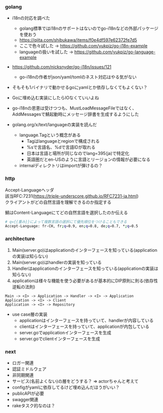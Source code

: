### golang

- i18nの対応を調べた
  - golang標準ではi18nのサポートはないのでgo-i18nなどの外部パッケージを使おう
  - https://qiita.com/shibukawa/items/f0e4df597e62372fe7d5
  - ここで色々試した -> https://github.com/yukpiz/go-i18n-example
  - languageの扱いを試した -> https://github.com/yukpiz/go-language-example

- https://github.com/nicksnyder/go-i18n/issues/121
  - go-i18nの作者がjson/yaml/tomlのネスト対応はやる気がない
- そもそも1バイナリで動かせるgoにyamlとか依存しなくてもよくない？
- Goに埋め込む実装にしたらIOなくていいよね
- go-i18nの恩恵は受けつつも、MustLoadMessageFileではなく、AddMessagesで鯖起動時にメッセージ辞書を生成するようにした

- golang.org/x/text/languageの実装を読んだ
  - language.Tagという概念がある
    - Tagはlanguageとregionで構成される
    - %sで言語名、%dで言語IDが取れる
    - 日本は言語と場所が同じなのでlang=395(ja)で特定化
    - 英語圏だとen-USのように言語とリージョンの情報が必要になる
  - internalディレクトリはimportが弾けるの？


### http

Accept-Languageヘッダ  
該当RFC:7231(https://triple-underscore.github.io/RFC7231-ja.html)  
クライアントがどの自然言語を理解できるのか指定する  

鯖はContent-Languageにてどの自然言語を選択したのか伝える  

```bash
# q={{重み}}によって複数言語の選択にて優先順位をつけることもできる
Accept-Language: fr-CH, fr;q=0.9, en;q=0.8, de;q=0.7, *;q=0.5
```


### architecture

1. Main(server.go)はapplicationのインターフェースを知っている(applicationの実装は知らない)
2. Main(server.go)はhandlerの実装を知っている
3. Handlerはapplicationのインターフェースを知っている(applicationの実装は知らない)
4. applicationは様々な機能を使う必要があるが基本的にDIP原則に則る(依存性逆転の法則)

```
Main -> <I> -> Application -> Handler -> <I> -> Application
Application -> <I> -> Client
Application -> <I> -> Repository
```

- use case層の実装
  - applicationはインターフェースを持っていて、handlerが内容している
  - clientはインターフェースを持っていて、applicationが内包している
  - server.goでapplicationインターフェースを生成
  - server.goでclientインターフェースを生成


### next

- ロガー関連
- 認証ミドルウェア
- 非同期関連
- サービス(名前よくない)の層をどうする？ => actorちゃんと考えて
- configがyamlに依存してるけど埋め込んだほうがいい？
- publicAPIが必要
- swagger関連
- rakeタスク的なのは？